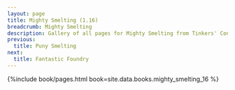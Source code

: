 ```yaml
---
layout: page
title: Mighty Smelting (1.16)
breadcrumb: Mighty Smelting
description: Gallery of all pages for Mighty Smelting from Tinkers' Construct in Minecraft 1.16.5.
previous:
  title: Puny Smelting
next:
  title: Fantastic Foundry
---
```


{%include book/pages.html book=site.data.books.mighty_smelting_16 %}